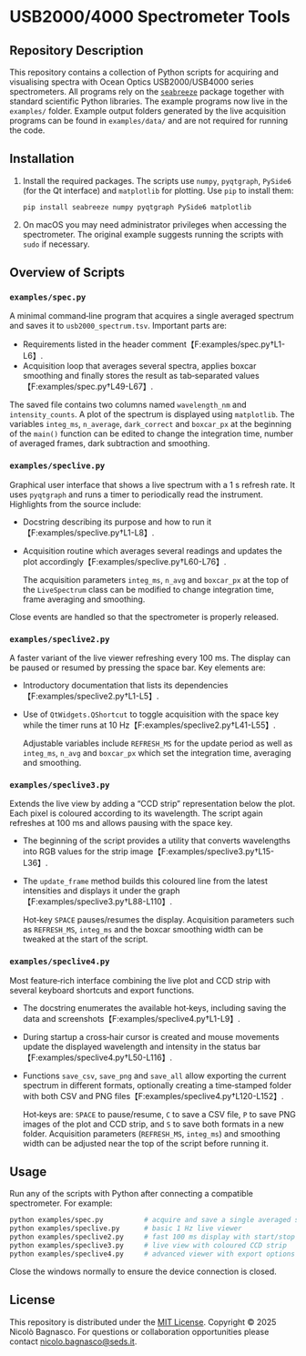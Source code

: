 # USB2000/4000 Spectrometer Tools

## Repository Description

This repository contains a collection of Python scripts for acquiring and
visualising spectra with Ocean Optics USB2000/USB4000 series spectrometers.
All programs rely on the [`seabreeze`](https://github.com/ap--/python-seabreeze)
package together with standard scientific Python libraries.  The example
programs now live in the `examples/` folder.  Example output folders generated
by the live acquisition programs can be found in `examples/data/` and are not
required for running the code.

## Installation

1. Install the required packages. The scripts use `numpy`, `pyqtgraph`,
   `PySide6` (for the Qt interface) and `matplotlib` for plotting. Use
   `pip` to install them:

   ```bash
   pip install seabreeze numpy pyqtgraph PySide6 matplotlib
   ```

2. On macOS you may need administrator privileges when accessing the
   spectrometer. The original example suggests running the scripts with
   `sudo` if necessary.

## Overview of Scripts

### `examples/spec.py`
A minimal command‑line program that acquires a single averaged spectrum and
saves it to `usb2000_spectrum.tsv`. Important parts are:

- Requirements listed in the header comment【F:examples/spec.py†L1-L6】.
- Acquisition loop that averages several spectra, applies boxcar smoothing
  and finally stores the result as tab‑separated values【F:examples/spec.py†L49-L67】.

The saved file contains two columns named `wavelength_nm` and
`intensity_counts`. A plot of the spectrum is displayed using `matplotlib`.
The variables `integ_ms`, `n_average`, `dark_correct` and `boxcar_px`
at the beginning of the `main()` function can be edited to change the
integration time, number of averaged frames, dark subtraction and smoothing.

### `examples/speclive.py`
Graphical user interface that shows a live spectrum with a 1 s refresh rate.
It uses `pyqtgraph` and runs a timer to periodically read the instrument.
Highlights from the source include:

- Docstring describing its purpose and how to run it【F:examples/speclive.py†L1-L8】.
- Acquisition routine which averages several readings and updates the plot
  accordingly【F:examples/speclive.py†L60-L76】.

  The acquisition parameters `integ_ms`, `n_avg` and `boxcar_px` at the top
  of the `LiveSpectrum` class can be modified to change integration time,
  frame averaging and smoothing.

Close events are handled so that the spectrometer is properly released.

### `examples/speclive2.py`
A faster variant of the live viewer refreshing every 100 ms. The display can
be paused or resumed by pressing the space bar. Key elements are:

- Introductory documentation that lists its dependencies【F:examples/speclive2.py†L1-L5】.
- Use of `QtWidgets.QShortcut` to toggle acquisition with the space key
  while the timer runs at 10 Hz【F:examples/speclive2.py†L41-L55】.

  Adjustable variables include `REFRESH_MS` for the update period as well as
  `integ_ms`, `n_avg` and `boxcar_px` which set the integration time,
  averaging and smoothing.

### `examples/speclive3.py`
Extends the live view by adding a “CCD strip” representation below the plot.
Each pixel is coloured according to its wavelength. The script again refreshes
at 100 ms and allows pausing with the space key.

- The beginning of the script provides a utility that converts wavelengths
  into RGB values for the strip image【F:examples/speclive3.py†L15-L36】.
- The `update_frame` method builds this coloured line from the latest
  intensities and displays it under the graph【F:examples/speclive3.py†L88-L110】.

  Hot‑key `SPACE` pauses/resumes the display. Acquisition parameters such as
  `REFRESH_MS`, `integ_ms` and the boxcar smoothing width can be tweaked at
  the start of the script.

### `examples/speclive4.py`
Most feature‑rich interface combining the live plot and CCD strip with several
keyboard shortcuts and export functions.

- The docstring enumerates the available hot‑keys, including saving the data
  and screenshots【F:examples/speclive4.py†L1-L9】.
- During startup a cross‑hair cursor is created and mouse movements update the
  displayed wavelength and intensity in the status bar【F:examples/speclive4.py†L50-L116】.
- Functions `save_csv`, `save_png` and `save_all` allow exporting the current
  spectrum in different formats, optionally creating a time‑stamped folder
  with both CSV and PNG files【F:examples/speclive4.py†L120-L152】.

  Hot‑keys are:
  `SPACE` to pause/resume, `C` to save a CSV file, `P` to save PNG images
  of the plot and CCD strip, and `S` to save both formats in a new folder.
  Acquisition parameters (`REFRESH_MS`, `integ_ms`) and smoothing width can be
  adjusted near the top of the script before running it.

## Usage

Run any of the scripts with Python after connecting a compatible
spectrometer. For example:

```bash
python examples/spec.py          # acquire and save a single averaged spectrum
python examples/speclive.py      # basic 1 Hz live viewer
python examples/speclive2.py     # fast 100 ms display with start/stop
python examples/speclive3.py     # live view with coloured CCD strip
python examples/speclive4.py     # advanced viewer with export options
```

Close the windows normally to ensure the device connection is closed.

## License

This repository is distributed under the [MIT License](https://opensource.org/licenses/MIT).
Copyright © 2025 Nicolò Bagnasco.
For questions or collaboration opportunities please contact
<nicolo.bagnasco@seds.it>.


